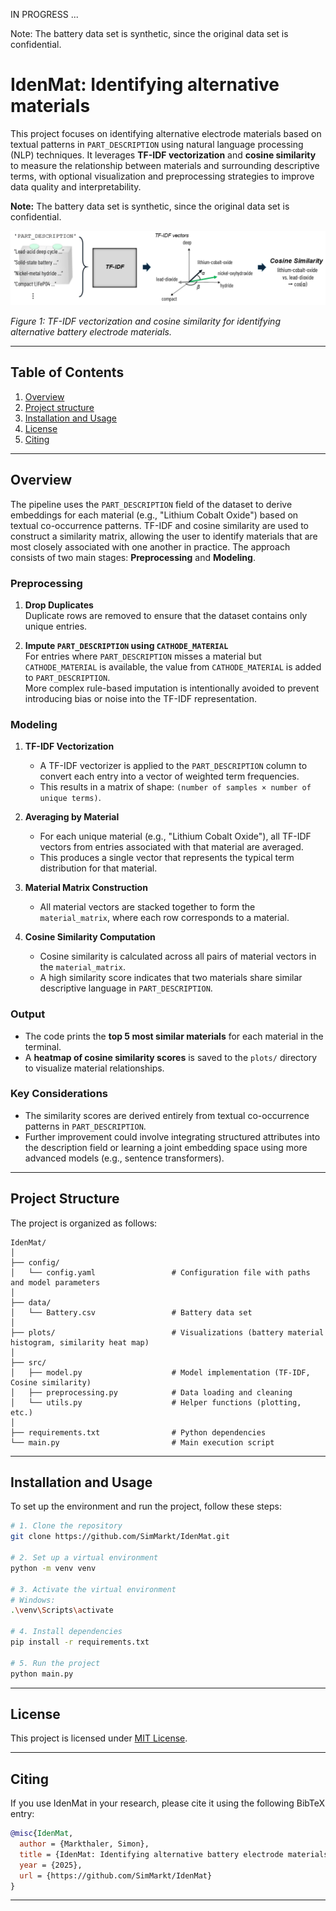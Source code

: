 IN PROGRESS ...



Note: The battery data set is synthetic, since the original data set is confidential.




# IdenMat: Identifying alternative materials

This project focuses on identifying alternative electrode materials based on textual patterns in `PART_DESCRIPTION` using natural language processing (NLP) techniques. It leverages **TF-IDF vectorization** and **cosine similarity** to measure the relationship between materials and surrounding descriptive terms, with optional visualization and preprocessing strategies to improve data quality and interpretability.

**Note:** The battery data set is synthetic, since the original data set is confidential.

![TF-IDF_Bat](plots/TF-IDF_Battery.png)

*Figure 1: TF-IDF vectorization and cosine similarity for identifying alternative battery electrode materials.*

---

## Table of Contents

1. [Overview](#overview)
2. [Project structure](#project-structure)
3. [Installation and Usage](#installation-and-usage)
4. [License](#license)
5. [Citing](#citing)

---

## Overview

The pipeline uses the `PART_DESCRIPTION` field of the dataset to derive embeddings for each material (e.g., "Lithium Cobalt Oxide") based on textual co-occurrence patterns. TF-IDF and cosine similarity are used to construct a similarity matrix, allowing the user to identify materials that are most closely associated with one another in practice. The approach consists of two main stages: **Preprocessing** and **Modeling**.

### Preprocessing

1. **Drop Duplicates**  
   Duplicate rows are removed to ensure that the dataset contains only unique entries.

2. **Impute `PART_DESCRIPTION` using `CATHODE_MATERIAL`**  
   For entries where `PART_DESCRIPTION` misses a material but `CATHODE_MATERIAL` is available, the value from `CATHODE_MATERIAL` is added to `PART_DESCRIPTION`.  
   More complex rule-based imputation is intentionally avoided to prevent introducing bias or noise into the TF-IDF representation.

### Modeling

1. **TF-IDF Vectorization**  
   - A TF-IDF vectorizer is applied to the `PART_DESCRIPTION` column to convert each entry into a vector of weighted term frequencies.  
   - This results in a matrix of shape: `(number of samples × number of unique terms)`.

2. **Averaging by Material**  
   - For each unique material (e.g., "Lithium Cobalt Oxide"), all TF-IDF vectors from entries associated with that material are averaged.  
   - This produces a single vector that represents the typical term distribution for that material.

3. **Material Matrix Construction**  
   - All material vectors are stacked together to form the `material_matrix`, where each row corresponds to a material.

4. **Cosine Similarity Computation**  
   - Cosine similarity is calculated across all pairs of material vectors in the `material_matrix`.  
   - A high similarity score indicates that two materials share similar descriptive language in `PART_DESCRIPTION`.

### Output

- The code prints the **top 5 most similar materials** for each material in the terminal.
- A **heatmap of cosine similarity scores** is saved to the `plots/` directory to visualize material relationships.

### Key Considerations

- The similarity scores are derived entirely from textual co-occurrence patterns in `PART_DESCRIPTION`.  
- Further improvement could involve integrating structured attributes into the description field or learning a joint embedding space using more advanced models (e.g., sentence transformers).

---

## Project Structure

The project is organized as follows:

```plaintext
IdenMat/
│
├── config/
│   └── config.yaml                 # Configuration file with paths and model parameters
│
├── data/
│   └── Battery.csv                 # Battery data set
│
├── plots/                          # Visualizations (battery material histogram, similarity heat map)
│
├── src/
│   ├── model.py                    # Model implementation (TF-IDF, Cosine similarity)
│   ├── preprocessing.py            # Data loading and cleaning
│   └── utils.py                    # Helper functions (plotting, etc.)
│
├── requirements.txt                # Python dependencies
└── main.py                         # Main execution script
```

---

## Installation and Usage

To set up the environment and run the project, follow these steps:

```bash
# 1. Clone the repository
git clone https://github.com/SimMarkt/IdenMat.git

# 2. Set up a virtual environment
python -m venv venv

# 3. Activate the virtual environment
# Windows:
.\venv\Scripts\activate

# 4. Install dependencies
pip install -r requirements.txt

# 5. Run the project
python main.py
```

---

## License

This project is licensed under [MIT License](LICENSE).

---

## Citing

If you use IdenMat in your research, please cite it using the following BibTeX entry:
```BibTeX
@misc{IdenMat,
  author = {Markthaler, Simon},
  title = {IdenMat: Identifying alternative battery electrode materials via unsupervised similarity matching},
  year = {2025},
  url = {https://github.com/SimMarkt/IdenMat}
}
```

---
